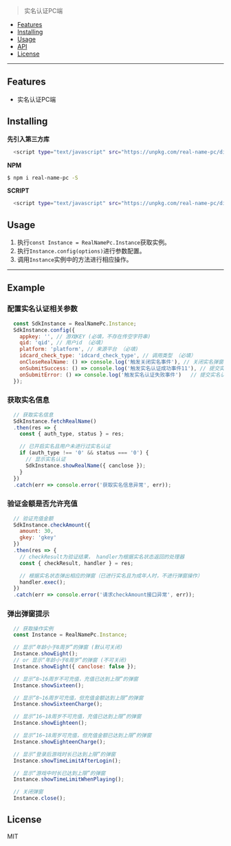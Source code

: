 > 实名认证PC端

* [Features](#features)
* [Installing](#installing)
* [Usage](#usage)
* [API](#api)
* [License](#license)

***

## Features
* 实名认证PC端

## Installing

**先引入第三方库**
```bash
  <script type="text/javascript" src="https://unpkg.com/real-name-pc/dist/vendors.js"></script>
```

**NPM**
```bash
$ npm i real-name-pc -S
```

**SCRIPT**
```bash
  <script type="text/javascript" src="https://unpkg.com/real-name-pc/dist/real-name-pc.min.js"></script>
```

## Usage

1. 执行`const Instance = RealNamePc.Instance`获取实例。
2. 执行`Instance.config(options)`进行参数配置。
3. 调用`Instance`实例中的方法进行相应操作。

***
## Example

### 配置实名认证相关参数
```javascript
  const SdkInstance = RealNamePc.Instance;
  SdkInstance.config({
    appkey: '', // 游戏KEY (必填，不存在传空字符串)
    qid: 'qid', // 用户id （必填）
    platform: 'platform', // 来源平台 （必填)
    idcard_check_type: 'idcard_check_type', // 调用类型 （必填）
    onCloseRealName: () => console.log('触发关闭实名事件'), // 关闭实名弹窗右上角的关闭时，触发的事件 （可选）
    onSubmitSuccess: () => console.log('触发实名认证成功事件11'), // 提交实名认证成功时触发的事件  （可选）
    onSubmitError: () => console.log('触发实名认证失败事件')   // 提交实名认证失败时触发的事件  （可选）
  });
```

### 获取实名信息
```javascript
  // 获取实名信息
  SdkInstance.fetchRealName()
  .then(res => {
    const { auth_type, status } = res;

    // 已开启实名且用户未进行过实名认证
    if (auth_type !== '0' && status === '0') {
      // 显示实名认证
      SdkInstance.showRealName({ canclose });
    }
  })
  .catch(err => console.error('获取实名信息异常', err));
```

### 验证金额是否允许充值
```javascript
  // 验证充值金额
  SdkInstance.checkAmount({
    amount: 30,
    gkey: 'gkey'
  })
  .then(res => {
    // checkResult为验证结果， handler为根据实名状态返回的处理器
    const { checkResult, handler } = res;

    // 根据实名状态弹出相应的弹窗（已进行实名且为成年人时，不进行弹窗操作）
    handler.exec();
  })
  .catch(err => console.error('请求checkAmount接口异常', err));
```

### 弹出弹窗提示
```javascript 
  // 获取操作实例
  const Instance = RealNamePc.Instance;

  // 显示“年龄小于8周岁”的弹窗 (默认可关闭)
  Instance.showEight();
  // or 显示“年龄小于8周岁”的弹窗 (不可关闭)
  Instance.showEight({ canclose: false });

  // 显示“8~16周岁不可充值，充值已达到上限”的弹窗
  Instance.showSixteen();

  // 显示“8~16周岁可充值，但充值金额达到上限”的弹窗
  Instance.showSixteenCharge();

  // 显示“16~18周岁不可充值，充值已达到上限”的弹窗
  Instance.showEighteen();

  // 显示“16~18周岁可充值，但充值金额已达到上限”的弹窗
  Instance.showEighteenCharge();

  // 显示“登录后游戏时长已达到上限”的弹窗
  Instance.showTimeLimitAfterLogin();

  // 显示“游戏中时长已达到上限”的弹窗
  Instance.showTimeLimitWhenPlaying();

  // 关闭弹窗
  Instance.close();
```


## License
MIT